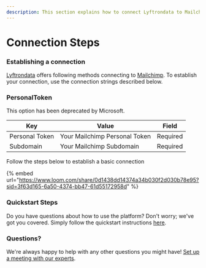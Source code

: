```yaml
---
description: This section explains how to connect Lyftrondata to Mailchimp.
---
```


# Connection Steps

### Establishing a connection

[Lyftrondata](https://www.lyftrondata.com) offers following methods connecting to [Mailchimp](https://www.lyftrondata.com/integration/marketing-analytics/mailchimp/). To establish your connection, use the connection strings described below.

### PersonalToken

This option has been deprecated by Microsoft.

| Key            | Value                         | Field    |
| -------------- | ----------------------------- | -------- |
| Personal Token | Your Mailchimp Personal Token | Required |
| Subdomain      | Your Mailchimp Subdomain      | Required |

Follow the steps below to establish a basic connection

{% embed url="https://www.loom.com/share/0d1438dd14374a34b030f2d030b78e95?sid=3f63d165-6a50-4374-bb47-61d55172958d" %}

### Quickstart Steps

Do you have questions about how to use the platform? Don't worry; we've got you covered. Simply follow the quickstart instructions [here](./).

### Questions? <a href="#questions" id="questions"></a>

We're always happy to help with any other questions you might have! [Set up a meeting with our experts](https://www.lyftrondata.com/book-a-meeting/).
